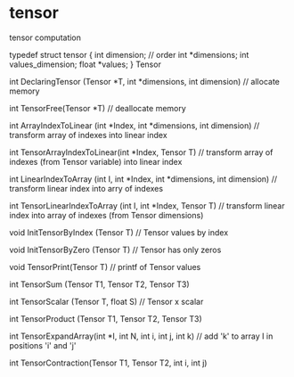 # tensor
tensor computation

typedef struct tensor {
    int dimension; // order
    int *dimensions;
    int values_dimension;
    float *values;
} Tensor

int DeclaringTensor (Tensor *T, int *dimensions, int dimension)  // allocate memory

int TensorFree(Tensor *T) // deallocate memory

int ArrayIndexToLinear (int *Index, int *dimensions, int dimension) // transform array of indexes into linear index

int TensorArrayIndexToLinear(int *Index, Tensor T) // transform array of indexes (from Tensor variable) into linear index

int LinearIndexToArray (int I, int *Index, int *dimensions, int dimension) // transform linear index into arry of indexes

int TensorLinearIndexToArray (int I, int *Index, Tensor T) // transform linear index into array of indexes (from Tensor dimensions)

void InitTensorByIndex (Tensor T) // Tensor values by index

void InitTensorByZero (Tensor T) // Tensor has only zeros

void TensorPrint(Tensor T) // printf of Tensor values

int TensorSum (Tensor T1, Tensor T2, Tensor T3)

int TensorScalar (Tensor T, float S) // Tensor x scalar

int TensorProduct (Tensor T1, Tensor T2, Tensor T3)

int TensorExpandArray(int *I, int N, int i, int j, int k) // add 'k' to array I in positions 'i' and 'j'

int TensorContraction(Tensor T1, Tensor T2, int i, int j)
